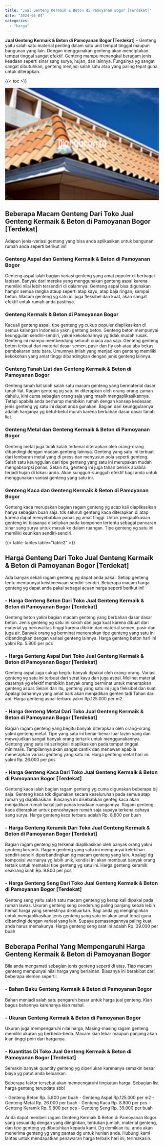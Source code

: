 ```yaml
---
title: "Jual Genteng Kermaik & Beton di Pamoyanan Bogor [Terdekat]"
date: "2024-05-04"
categories: 
  - "harga"
---
```


**Jual Genteng Kermaik & Beton di Pamoyanan Bogor \[Terdekat\]** – Genteng yaitu salah satu material penting dalam satu unit tempat tinggal maupun bangunan yang lain. Dengan menggunakan genteng akan menciptakan tempat tinggal sangat efektif. Genteng mampu menangkal beragam jenis keadaan seperti sinar sang surya, hujan, dan lainnya. Fungsinya yg sangat sangat dibutuhkan, genteng menjadi salah satu atap yang paling tepat guna untuk diterapkan.

{{< toc >}}

![Jual Genteng Kermaik & Beton di Pamoyanan Bogor [Terdekat]](/images/genteng-minimalis-murah03.png)

## Beberapa Macam Genteng Dari Toko Jual Genteng Kermaik & Beton di Pamoyanan Bogor \[Terdekat\]

Adapun jenis-variasi genteng yang bisa anda aplikasikan untuk bangunan rumah anda seperti berikut ini!

### Genteng Aspal dan Genteng Kermaik & Beton di Pamoyanan Bogor

Genteng aspal ialah bagian variasi genteng yang amat populer di berbagai lapisan. Banyak dari mereka yang menggunakan genteng aspal karena memiliki nilai lebih tersendiri di dalamnya. Genteng aspal bisa digunakan hampir semua rangka ataup seperti atap kayu, atap baja ringan, sampai beton. Macam genteng yg satu ini juga fleksibel dan kuat, akan sangat efektif untuk rumah anda pastinya.

### Genteng Kermaik & Beton di Pamoyanan Bogor

Kecuali genteng aspal, tipe genteng yg cukup populer diaplikasikan di semua kalangan Indonesia yakni genteng beton. Genteng beton mempunyai keunggulan sendiri-sendiri, yakni kekokohannya yg tidak mudah rusak. Genteng ini mampu membendung seluruh cuaca apa saja. Genteng genteng beton terbuat dari material dasar semen, pasir dan fly ash atau abu bekas pembakaran batu bara. Umumnya inilah yang menjadikan genteng memiliki kekokohan yang amat tinggi dibandingkan dengan jenis genteng lainnya.

### Genteng Tanah Liat dan Genteng Kermaik & Beton di Pamoyanan Bogor

Genteng tanah liat ialah salah satu macam genteng yang bermaterial dasar tanah liat. Ragam genteng yg satu ini diterapkan oleh orang-orang zaman dahulu, kini cuma sebagian orang saja yang masih mengaplikasikannya. Tetapi apabila anda berharap membikin rumah dengan konsep kedesaan, jenis genteng yg satu ini dapat anda gunakan. Bagian dari keunggulannya adalah harganya yg betul-betul murah karena berbahan dasar dasar tanah liat.

### Genteng Metal dan Genteng Kermaik & Beton di Pamoyanan Bogor

Genteng metal juga tidak kalah terkenal diterapkan oleh orang-orang dibandingi dengan macam genteng lainnya. Genteng yang satu ini terbuat dari lembaran metal yang di press dan menyusun pola seperti genteng. Salah satu keunggulan dari tipe genteng yang satu ini merupakan mudah mengabsorpsi panas. Selain itu, genteng ini juga tahan berisik apabila terjadi hujan di lokasi anda. Akan sungguh-sungguh efektif bagi anda untuk menggunakan variasi genteng yang satu ini.

### Genteng Kaca dan Genteng Kermaik & Beton di Pamoyanan Bogor

Genteng kaca merupakan bagian ragam genteng yg acap kali diaplikasikan hanya sebagian buah saja. tdk seluruh genteng kaca diterapkan di atap karena dapat menyebabkan panas yg amat tinggi. Untuk pengaplikasian genteng ini biasanya diselipkan pada komponen tertentu sebagai pancaran sinar sang surya untuk masuk ke dalam ruangan. Tipe genteng yg satu ini memiliki keunikan sendiri-sendiri.

{{< table-tables table="table2" >}}

## Harga Genteng Dari Toko Jual Genteng Kermaik & Beton di Pamoyanan Bogor \[Terdekat\]

Ada banyak sekali ragam genteng yg dapat anda pakai. Setiap genteng tentu mempunyai keistimewaan sendiri-sendiri. Beberapa macam harga genteng yg dapat anda pakai sebagai acuan harga seperti berikut ini!

### \- Harga Genteng Beton Dari Toko Jual Genteng Kermaik & Beton di Pamoyanan Bogor \[Terdekat\]

Genteng beton yakni bagian macam genteng yang berbahan dasar dasar beton. Jenis genteng yg satu ini kokoh dan juga kuat karena dibuat dari material yg berkwalitas tinggi karena dibikin dari material semen, pasir dan juga air. Banyak orang yg berminat menerapkan tipe genteng yang satu ini dibandingkan dengan variasi genteng lainnya. Harga genteng beton hari ini yakni Rp. 5.800 per pcs

### \- Harga Genteng Aspal Dari Toko Jual Genteng Kermaik & Beton di Pamoyanan Bogor \[Terdekat\]

Genteng aspal juga cukup begitu banyak dipakai oleh orang-orang. Variasi genteng yg satu ini terbuat dari serat kayu dan juga aspal. Melihat material dasarnya yg efektif membikin banyak orang berminat untuk menerapkan genteng aspal. Selain dari itu, genteng yang satu ini juga fleksibel dan kuat. Apalagi bahannya yang amat baik akan menjadikan genten tadi Tahan dari api. Harga genteng aspal terbaru yakni Rp.125.000 per m2

### \- Harga Genteng Metal Dari Toko Jual Genteng Kermaik & Beton di Pamoyanan Bogor \[Terdekat\]

Bagian ragam genteng yang begitu banyak diterapkan oleh orang-orang yakni genteng metal. Tipe yang satu ini benar-benar luar lazim yang dan mewujudkan sangat banyak orang tertarik untuk menggunakannya. Genteng yang satu ini seringkali diaplikasikan pada tempat tinggal minimalis. Tampilannya akan sangat cantik dan menawan apabila menerapkan variasi genteng yang satu ini. Harga genteng metal hari ini yakni Rp. 26.000 per pcs

### \- Harga Genteng Kaca Dari Toko Jual Genteng Kermaik & Beton di Pamoyanan Bogor \[Terdekat\]

Genteng kaca ialah bagian ragam genteng yg cuma digunakan beberapa biji saja. Genteng kaca tdk digunakan secara keseluruhan pada semua atap rumah yg diaplikasikan. Biasanya ini disebabkan genteg kaca akan menjadikan rumah bakal jadi panas keadaan ruangannya. Ragam genteng kaca diterapkan untuk pencahayaan rumah saja supaya terkena cahaya sang surya. Harga genteng kaca terbaru adalah Rp. 8.800 per buah

### \- Harga Genteng Keramik Dari Toko Jual Genteng Kermaik & Beton di Pamoyanan Bogor \[Terdekat\]

Bagian ragam genteng yg terkenal diaplikasikan oleh banyak orang yakni genteng keramik. Ragam genteng yang satu ini mempunyai kelebihan sendiri-sendiri diperbandingkan dg macam genteng yang lain. Apalagi dg komposisi warnanya yg lebih unik, kondisi ini akan membuat banyak orang tertaik untuk memakai tipe genteng yg satu ini. Harga genteng keramik seakrang ialah Rp. 9.800 per pcs

### \- Harga Genteng Seng Dari Toko Jual Genteng Kermaik & Beton di Pamoyanan Bogor \[Terdekat\]

Genteng seng yaitu salah satu macam genteng yg kerap kali dipakai pada rumah lawas. Ukuran genteng seng cenderung paling panjang sebab lebih hemat harga yang semestinya dikeluarkan. Bagi anda yg menginginkan untuk mengaplikasikan jenis genteng yang satu ini akan amat tepat guna dibandingi dengan variasi yang lain. Supaya pemasangannya paling kuat, anda harus memakunya. Harga genteng seng saat ini adalah Rp. 39.000 per buah

## Beberapa Perihal Yang Mempengaruhi Harga Genteng Kermaik & Beton di Pamoyanan Bogor

Bila anda mengamati sebagian jenis genteng seperti di atas, Tiap macam genteng mempunyai nilai harga yang berlainan. Biasanya ini berakibat dari beberapa elemen seperti:

### \- Bahan Baku Genteng Kermaik & Beton di Pamoyanan Bogor

Bahan menjadi salah satu pengaruh besar untuk harga jual genteng. Kian bagus bahannya karenanya kian mahal.

### \- Ukuran Genteng Kermaik & Beton di Pamoyanan Bogor

Ukuran juga mempengaruhi nilai harga, Masing-masing ragam genteng memiliki ukuran yg berbeda-beda. Macam kian lebar maupun panjang akan kian tinggi poin dari harganya.

### \- Kuantitas Di Toko Jual Genteng Kermaik & Beton di Pamoyanan Bogor \[Terdekat\]

Semakin banyak quantity genteng yg diperlukan karenanya semakin besar biaya yg patut anda keluarkan.

Beberapa faktor tersebut akan mempengaruhi tingkatan harga. Sebagian list harga genteng terupdate sbb!

\- Genteng Beton Rp. 5.800 per buah - Genteng Aspal Rp.125.000 per m2 - Genteng Metal Rp. 26.000 per buah - Genteng Kaca Rp. 8.800 per pcs - Genteng Keramik Rp. 9.800 per pcs - Genteng Seng Rp. 39.000 per buah

Anda dapat membeli ragam Genteng Kermaik & Beton di Pamoyanan Bogor yang sesuai dg dengan yang diinginkan, tentukan jumlah, material genteng, dan tipe genteng yg dibutuhkan kepada kami. Dg demikian itu, anda akan menerima genteng yg yang pantas dg untuk hunian anda. Hubungi kami lantas untuk mendapatkan penawaran harga terbaik hari ini, terimakasih.
